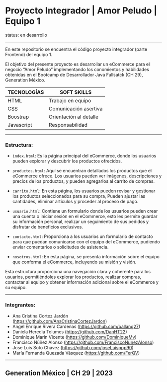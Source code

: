 # Proyecto Integrador | Amor Peludo | Equipo 1

status: en desarrollo

-----

En este repositorio se encuentra el código proyecto integrador (parte Frontend) del equipo 1.

El objetivo del presente proyecto es desarrollar un eCommerce para el negocio “Amor Peludo” implementando los conomientos y habilidades obtenidas en el Bootcamp de Desarrollador Java Fullsatck (CH 29), Generation México. 


| **TECNOLOGÍAS**  |     **SOFT SKILLS**      |
|------------------|--------------------------|
|  HTML            |  Trabajo en equipo       |
|  CSS             |  Comunicación asertiva   |
|  Boostrap        |  Orientación al detalle  |
|  Javascript      |  Responsabilidad         |

---
### Estructura:

- `index.html`: Es la página principal del eCommerce, donde los usuarios pueden explorar y descubrir los productos ofrecidos.
  
- `productos.html`: Aquí se encuentran detallados los productos que el eCommerce ofrece. Los usuarios pueden ver imágenes, descripciones y precios de los productos, y pueden agregarlos al carrito de compras.
  
- `carrito.html`: En esta página, los usuarios pueden revisar y gestionar los productos seleccionados para su compra, Pueden ajustar las cantidades, eliminar artículos y proceder al proceso de pago.
  
- `usuario.html`: Contiene un formulario donde los usuarios pueden crear una cuenta o iniciar sesión en el eCommerce, esto les permite guardar su información personal, realizar un seguimiento de sus pedidos y disfrutar de beneficios exclusivos.
  
- `contacto.html`: Proporciona a los usuarios un formulario de contacto para que puedan comunicarse con el equipo del eCommerce, pudiendo enviar comentarios o solicitudes de asistencia.
  
- `nosotros.html`: En esta página, se presenta información sobre el equipo que conforma el eCommerce, incluyendo su misión y visión. 

Esta estructura proporciona una navegación clara y coherente para los usuarios, permitiéndoles explorar los productos, realizar compras, contactar al equipo y obtener información adicional sobre el eCommerce y su equipo.

---
### Integrantes:

- Ana Cristina Cortez Jardón (https://github.com/AnaCristinaCortezJardon) 
- Angel Enrique Rivera Cardenas (https://github.com/ballang27) 
- Daniela Heredia Tolumes (https://github.com/DanHT22)
- Dominique Marin Vicente (https://github.com/DominiqueMv)
- Francisco Núñez Alonso (https://github.com/FranciscoNunezAlonso)
- Jose Luis Soto Chávez (https://github.com/joseLuisppp90)
- María Fernanda Quezada Vásquez (https://github.com/FerQV)

---

## Generation México | CH 29 | 2023
